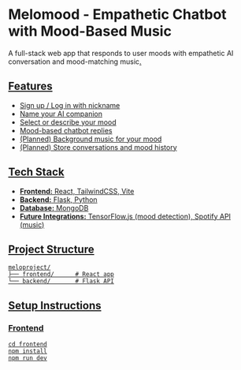 # Melomood - Empathetic Chatbot with Mood-Based Music

A full-stack web app that responds to user moods with empathetic AI conversation and mood-matching music<a href="4"/>.

## Features
- Sign up / Log in with nickname<a href="7"/>
- Name your AI companion<a href="8"/>
- Select or describe your mood<a href="9"/>
- Mood-based chatbot replies<a href="10"/>
- (Planned) Background music for your mood<a href="11"/>
- (Planned) Store conversations and mood history<a href="12"/>

## Tech Stack
- **Frontend:** React, TailwindCSS, Vite<a href="15"/>
- **Backend:** Flask, Python<a href="16"/>
- **Database:** MongoDB<a href="17"/>
- **Future Integrations:** TensorFlow.js (mood detection), Spotify API (music)<a href="18"/>

## Project Structure
```
meloproject/
├── frontend/      # React app
└── backend/       # Flask API
```

## Setup Instructions
### Frontend
```
cd frontend
npm install
npm run dev
```
